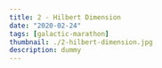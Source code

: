```yaml
---
title: 2 - Hilbert Dimension
date: "2020-02-24"
tags: [galactic-marathon]
thumbnail: ./2-hilbert-dimension.jpg
description: dummy
---
```

